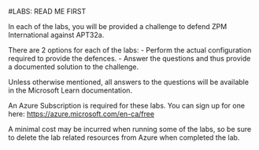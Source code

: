 #LABS: READ ME FIRST

In each of the labs, you will be provided a challenge to defend ZPM International against APT32a.

There are 2 options for each of the labs:
	- Perform the actual configuration required to provide the defences.
	- Answer the questions and thus provide a documented solution to the challenge.

Unless otherwise mentioned, all answers to the questions will be available in the Microsoft Learn documentation.

An Azure Subscription is required for these labs. You can sign up for one here:
https://azure.microsoft.com/en-ca/free

A minimal cost may be incurred when running some of the labs, so be sure to delete the lab related resources from Azure when completed the lab.



